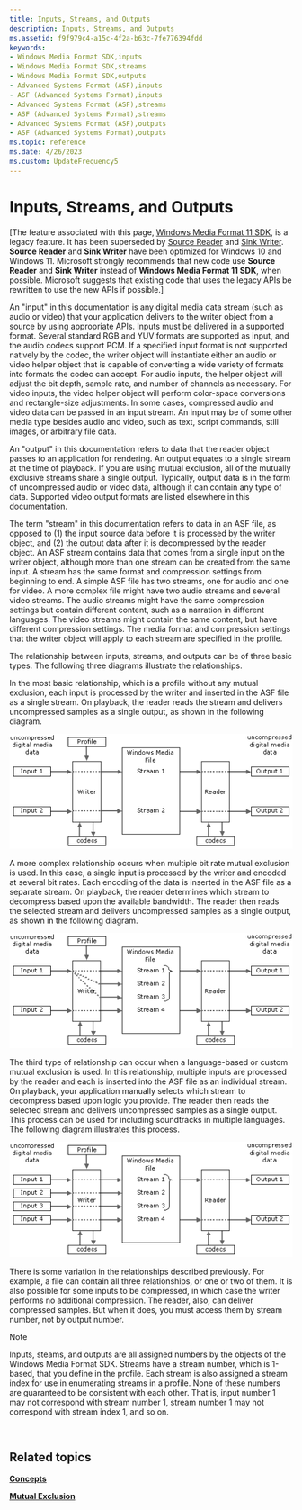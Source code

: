 ```yaml
---
title: Inputs, Streams, and Outputs
description: Inputs, Streams, and Outputs
ms.assetid: f9f979c4-a15c-4f2a-b63c-7fe776394fdd
keywords:
- Windows Media Format SDK,inputs
- Windows Media Format SDK,streams
- Windows Media Format SDK,outputs
- Advanced Systems Format (ASF),inputs
- ASF (Advanced Systems Format),inputs
- Advanced Systems Format (ASF),streams
- ASF (Advanced Systems Format),streams
- Advanced Systems Format (ASF),outputs
- ASF (Advanced Systems Format),outputs
ms.topic: reference
ms.date: 4/26/2023
ms.custom: UpdateFrequency5
---
```


# Inputs, Streams, and Outputs

\[The feature associated with this page, [Windows Media Format 11 SDK](/windows/win32/wmformat/windows-media-format-11-sdk), is a legacy feature. It has been superseded by [Source Reader](/windows/win32/medfound/source-reader) and [Sink Writer](/windows/win32/medfound/sink-writer). **Source Reader** and **Sink Writer** have been optimized for Windows 10 and Windows 11. Microsoft strongly recommends that new code use **Source Reader** and **Sink Writer** instead of **Windows Media Format 11 SDK**, when possible. Microsoft suggests that existing code that uses the legacy APIs be rewritten to use the new APIs if possible.\]

An "input" in this documentation is any digital media data stream (such as audio or video) that your application delivers to the writer object from a source by using appropriate APIs. Inputs must be delivered in a supported format. Several standard RGB and YUV formats are supported as input, and the audio codecs support PCM. If a specified input format is not supported natively by the codec, the writer object will instantiate either an audio or video helper object that is capable of converting a wide variety of formats into formats the codec can accept. For audio inputs, the helper object will adjust the bit depth, sample rate, and number of channels as necessary. For video inputs, the video helper object will perform color-space conversions and rectangle-size adjustments. In some cases, compressed audio and video data can be passed in an input stream. An input may be of some other media type besides audio and video, such as text, script commands, still images, or arbitrary file data.

An "output" in this documentation refers to data that the reader object passes to an application for rendering. An output equates to a single stream at the time of playback. If you are using mutual exclusion, all of the mutually exclusive streams share a single output. Typically, output data is in the form of uncompressed audio or video data, although it can contain any type of data. Supported video output formats are listed elsewhere in this documentation.

The term "stream" in this documentation refers to data in an ASF file, as opposed to (1) the input source data before it is processed by the writer object, and (2) the output data after it is decompressed by the reader object. An ASF stream contains data that comes from a single input on the writer object, although more than one stream can be created from the same input. A stream has the same format and compression settings from beginning to end. A simple ASF file has two streams, one for audio and one for video. A more complex file might have two audio streams and several video streams. The audio streams might have the same compression settings but contain different content, such as a narration in different languages. The video streams might contain the same content, but have different compression settings. The media format and compression settings that the writer object will apply to each stream are specified in the profile.

The relationship between inputs, streams, and outputs can be of three basic types. The following three diagrams illustrate the relationships.

In the most basic relationship, which is a profile without any mutual exclusion, each input is processed by the writer and inserted in the ASF file as a single stream. On playback, the reader reads the stream and delivers uncompressed samples as a single output, as shown in the following diagram.

![diagram showing the normal relationship between inputs, streams, and outputs.](images/formatsdk03.png)

A more complex relationship occurs when multiple bit rate mutual exclusion is used. In this case, a single input is processed by the writer and encoded at several bit rates. Each encoding of the data is inserted in the ASF file as a separate stream. On playback, the reader determines which stream to decompress based upon the available bandwidth. The reader then reads the selected stream and delivers uncompressed samples as a single output, as shown in the following diagram.

![diagram showing the relationships between inputs, streams, and outputs when using multiple bit rate mutual exclusion.](images/formatsdk04.png)

The third type of relationship can occur when a language-based or custom mutual exclusion is used. In this relationship, multiple inputs are processed by the reader and each is inserted into the ASF file as an individual stream. On playback, your application manually selects which stream to decompress based upon logic you provide. The reader then reads the selected stream and delivers uncompressed samples as a single output. This process can be used for including soundtracks in multiple languages. The following diagram illustrates this process.

![diagram showing the relationships between inputs, streams, and outputs when using custom mutual exclusion.](images/formatsdk02.png)

There is some variation in the relationships described previously. For example, a file can contain all three relationships, or one or two of them. It is also possible for some inputs to be compressed, in which case the writer performs no additional compression. The reader, also, can deliver compressed samples. But when it does, you must access them by stream number, not by output number.

> [!Note]  
> Inputs, steams, and outputs are all assigned numbers by the objects of the Windows Media Format SDK. Streams have a stream number, which is 1-based, that you define in the profile. Each stream is also assigned a stream index for use in enumerating streams in a profile. None of these numbers are guaranteed to be consistent with each other. That is, input number 1 may not correspond with stream number 1, stream number 1 may not correspond with stream index 1, and so on.

 

## Related topics

<dl> <dt>

[**Concepts**](concepts.md)
</dt> <dt>

[**Mutual Exclusion**](mutual-exclusion.md)
</dt> </dl>

 

 




